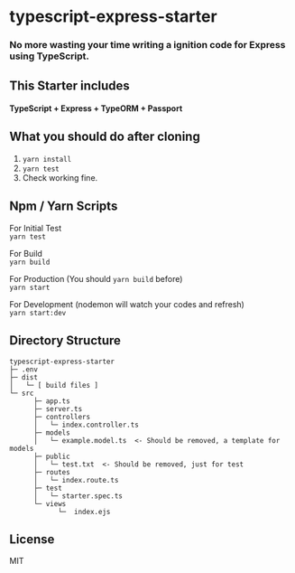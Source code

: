 # typescript-express-starter

### No more wasting your time writing a ignition code for Express using TypeScript.

## This Starter includes
#### TypeScript + Express + TypeORM + Passport

## What you should do after cloning

1. `yarn install`
2. `yarn test`
3. Check working fine.

## Npm / Yarn Scripts

For Initial Test  
`yarn test`

For Build  
`yarn build`

For Production (You should `yarn build` before)  
`yarn start`

For Development (nodemon will watch your codes and refresh)  
`yarn start:dev`

## Directory Structure

```
typescript-express-starter
├─ .env
├─ dist
│   └─ [ build files ]
└─ src
      ├─ app.ts
      ├─ server.ts
      ├─ controllers
      │   └─ index.controller.ts
      ├─ models
      │   └─ example.model.ts  <- Should be removed, a template for models
      ├─ public
      │   └─ test.txt  <- Should be removed, just for test
      ├─ routes
      │   └─ index.route.ts
      ├─ test
      │   └─ starter.spec.ts
      └─ views
            └─  index.ejs
```

## License

MIT
